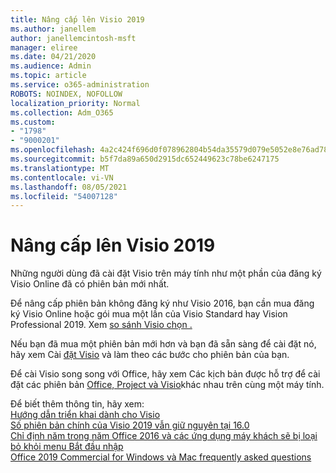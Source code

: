 ```yaml
---
title: Nâng cấp lên Visio 2019
ms.author: janellem
author: janellemcintosh-msft
manager: eliree
ms.date: 04/21/2020
ms.audience: Admin
ms.topic: article
ms.service: o365-administration
ROBOTS: NOINDEX, NOFOLLOW
localization_priority: Normal
ms.collection: Adm_O365
ms.custom:
- "1798"
- "9000201"
ms.openlocfilehash: 4a2c424f696d0f078962804b54da35579d079e5052e8e76ad7803b093e0f6d7e
ms.sourcegitcommit: b5f7da89a650d2915dc652449623c78be6247175
ms.translationtype: MT
ms.contentlocale: vi-VN
ms.lasthandoff: 08/05/2021
ms.locfileid: "54007128"
---
```

# <a name="upgrade-to-visio-2019"></a>Nâng cấp lên Visio 2019

Những người dùng đã cài đặt Visio trên máy tính như một phần của đăng ký Visio Online đã có phiên bản mới nhất. 

Để nâng cấp phiên bản không đăng ký như Visio 2016, bạn cần mua đăng ký Visio Online hoặc gói mua một lần của Visio Standard hay Vision Professional 2019. Xem [so sánh Visio chọn .](https://products.office.com/visio/microsoft-visio-plans-and-pricing-compare-visio-options)

Nếu bạn đã mua một phiên bản mới hơn và bạn đã sẵn sàng để cài đặt nó, hãy xem Cài [đặt Visio](https://support.office.com/article/f98f21e3-aa02-4827-9167-ddab5b025710?wt.mc_id=OfficeAdm_ClientDIA_Alchemy1798) và làm theo các bước cho phiên bản của bạn. 

Để cài Visio song song với Office, hãy xem Các kịch bản được hỗ trợ để cài đặt các phiên bản [Office, Project và Visio](https://docs.microsoft.com/deployoffice/install-different-office-visio-and-project-versions-on-the-same-computer)khác nhau trên cùng một máy tính.

Để biết thêm thông tin, hãy xem:<br>
[Hướng dẫn triển khai dành cho Visio](https://docs.microsoft.com/deployoffice/deployment-guide-for-visio)<br>
[Số phiên bản chính của Visio 2019 vẫn giữ nguyên tại 16.0](https://docs.microsoft.com/deployoffice/office2019/overview#whats-stayed-the-same-in-office-2019)<br>
[Chỉ định năm trong năm Office 2016 và các ứng dụng máy khách sẽ bị loại bỏ khỏi menu Bắt đầu nhập](https://support.office.com/article/8fe5e052-76d2-49de-af30-2e84ed3da907?wt.mc_id=OfficeAdm_ClientDIA_Alchemy1798)<br>
[Office 2019 Commercial for Windows và Mac frequently asked questions](https://support.microsoft.com/help/4133312) 
